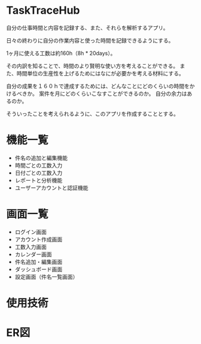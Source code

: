 # TaskTraceHub
自分の仕事時間と内容を記録する、また、それらを解析するアプリ。

日々の終わりに自分の作業内容と使った時間を記録できるようにする。

1ヶ月に使える工数は約160h（8h * 20days）。

その内訳を知ることで、時間のより賢明な使い方を考えることができる。
また、時間単位の生産性を上げるためにはなにが必要かを考える材料にする。

自分の成果を１６０ｈで達成するためには、どんなことにどのくらいの時間をかけるべきか。
案件を月にどのくらいこなすことができるのか。
自分の余力はあるのか。

そういったことを考えられるように、このアプリを作成することとする。


# 機能一覧
- 件名の追加と編集機能
- 時間ごとの工数入力
- 日付ごとの工数入力
- レポートと分析機能
- ユーザーアカウントと認証機能
# 画面一覧
- ログイン画面
- アカウント作成画面
- 工数入力画面
- カレンダー画面
- 件名追加・編集画面
- ダッシュボード画面
- 設定画面（件名一覧画面）

# 使用技術


# ER図


